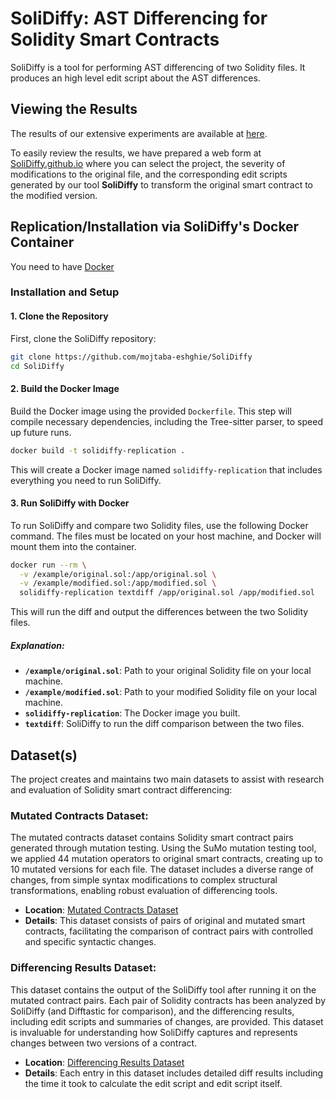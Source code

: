 # SoliDiffy: AST Differencing for Solidity Smart Contracts

SoliDiffy is a tool for performing AST differencing of two Solidity files. It produces an high level edit script about the AST differences.

## Viewing the Results
The results of our extensive experiments are available at [here](https://github.com/SoliDiffy/SoliDiffyResults).

To easily review the results, we have prepared a web form at [SoliDiffy.github.io](https://SoliDiffy.github.io) where you can select the project, the severity of modifications to the original file, and the corresponding edit scripts generated by our tool **SoliDiffy** to transform the original smart contract to the modified version.

## Replication/Installation via SoliDiffy's Docker Container

You need to have [Docker](https://docs.docker.com/get-docker/) 

### Installation and Setup

#### 1. Clone the Repository
First, clone the SoliDiffy repository:

```bash
git clone https://github.com/mojtaba-eshghie/SoliDiffy
cd SoliDiffy
```

#### 2. Build the Docker Image
Build the Docker image using the provided `Dockerfile`. This step will compile necessary dependencies, including the Tree-sitter parser, to speed up future runs.

```bash
docker build -t solidiffy-replication .
```

This will create a Docker image named `solidiffy-replication` that includes everything you need to run SoliDiffy.

#### 3. Run SoliDiffy with Docker

To run SoliDiffy and compare two Solidity files, use the following Docker command. The files must be located on your host machine, and Docker will mount them into the container.

```bash
docker run --rm \
  -v /example/original.sol:/app/original.sol \
  -v /example/modified.sol:/app/modified.sol \
  solidiffy-replication textdiff /app/original.sol /app/modified.sol
```

This will run the diff and output the differences between the two Solidity files.

##### Explanation:
- **`/example/original.sol`**: Path to your original Solidity file on your local machine.
- **`/example/modified.sol`**: Path to your modified Solidity file on your local machine.
- **`solidiffy-replication`**: The Docker image you built.
- **`textdiff`**: SoliDiffy to run the diff comparison between the two files.




## Dataset(s)

The project creates and maintains two main datasets to assist with research and evaluation of Solidity smart contract differencing:

### **Mutated Contracts Dataset**:
The mutated contracts dataset contains Solidity smart contract pairs generated through mutation testing. Using the SuMo mutation testing tool, we applied 44 mutation operators to original smart contracts, creating up to 10 mutated versions for each file. The dataset includes a diverse range of changes, from simple syntax modifications to complex structural transformations, enabling robust evaluation of differencing tools.

- **Location**: [Mutated Contracts Dataset](https://github.com/SoliDiffy/SoliDiffyResults/tree/main/contracts/mutants)
- **Details**: This dataset consists of pairs of original and mutated smart contracts, facilitating the comparison of contract pairs with controlled and specific syntactic changes.
   
### **Differencing Results Dataset**:
This dataset contains the output of the SoliDiffy tool after running it on the mutated contract pairs. Each pair of Solidity contracts has been analyzed by SoliDiffy (and Difftastic for comparison), and the differencing results, including edit scripts and summaries of changes, are provided. This dataset is invaluable for understanding how SoliDiffy captures and represents changes between two versions of a contract.

- **Location**: [Differencing Results Dataset](https://github.com/SoliDiffy/SoliDiffyResults/tree/main/results/contracts/mutants)
- **Details**: Each entry in this dataset includes detailed diff results including the time it took to calculate the edit script and edit script itself.

